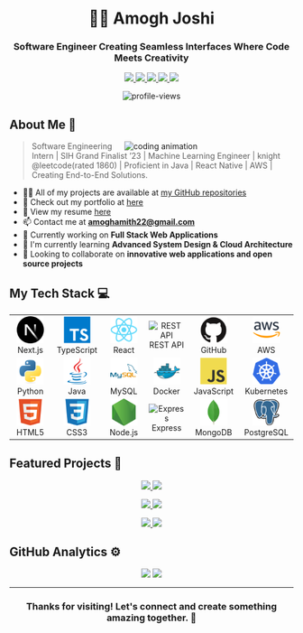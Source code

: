 

<!--
**amogh-55/amogh-55** is a ✨ _special_ ✨ repository because its `README.md` (this file) appears on your GitHub profile.

Here are some ideas to get you started:

- 🔭 I’m currently working on ...
- 🌱 I’m currently learning ...
- 👯 I’m looking to collaborate on ...
- 🤔 I’m looking for help with ...
- 💬 Ask me about ...
- 📫 How to reach me: ...
- 😄 Pronouns: ...
- ⚡ Fun fact: ...

<h1 align="center">Hi 👋, I'm Amogh Joshi</h1>
<h3 align="center">Software Developer Creating Seamless Interfaces Where Code Meets Creativity and Brings Ideas to Reality</h3>

<img align="right" alt="coding" width="300" src="https://user-images.githubusercontent.com/55389276/140866485-8fb1c876-9a8f-4d6a-98dc-08c4981eaf70.gif">


<p align="left"> <img src="https://komarev.com/ghpvc/?username=amogh-55&label=Profile%20views&color=0e75b6&style=flat" alt="amogh-55" /> </p>

- 👨‍💻 All of my projects are available at [https://github.com/amogh-55](https://github.com/amogh-55?tab=repositories)

- 📝 My portfolio [https://updatedportfolio-nine.vercel.app/](https://updatedportfolio-nine.vercel.app/)

- 📫 How to reach me **amoghamith22@gmail.com**

- 📄 Know about my experiences [https://drive.google.com/file/d/1y9G2nL3rPIHiqj0g6B9Y89oP9R8geFvm/view?usp=sharing](https://drive.google.com/file/d/1y9G2nL3rPIHiqj0g6B9Y89oP9R8geFvm/view?usp=sharing)

<h3 align="left">Connect with me:</h3>
<p align="left">
<a href="https://linkedin.com/in/amogh25" target="blank"><img align="center" src="https://raw.githubusercontent.com/rahuldkjain/github-profile-readme-generator/master/src/images/icons/Social/linked-in-alt.svg" alt="amogh25" height="30" width="40" /></a>
<a href="https://instagram.com/amogh_5868" target="blank"><img align="center" src="https://raw.githubusercontent.com/rahuldkjain/github-profile-readme-generator/master/src/images/icons/Social/instagram.svg" alt="amogh_5868" height="30" width="40" /></a>
<a href="https://www.leetcode.com/amogh12" target="blank"><img align="center" src="https://raw.githubusercontent.com/rahuldkjain/github-profile-readme-generator/master/src/images/icons/Social/leet-code.svg" alt="amogh12" height="30" width="40" /></a>
</p>

<h3 align="left">Languages and Tools:</h3>
<p align="left"> <a href="https://aws.amazon.com" target="_blank" rel="noreferrer"> <img src="https://raw.githubusercontent.com/devicons/devicon/master/icons/amazonwebservices/amazonwebservices-original-wordmark.svg" alt="aws" width="40" height="40"/> </a> <a href="https://www.cprogramming.com/" target="_blank" rel="noreferrer"> <img src="https://raw.githubusercontent.com/devicons/devicon/master/icons/c/c-original.svg" alt="c" width="40" height="40"/> </a> <a href="https://www.w3schools.com/css/" target="_blank" rel="noreferrer"> <img src="https://raw.githubusercontent.com/devicons/devicon/master/icons/css3/css3-original-wordmark.svg" alt="css3" width="40" height="40"/> </a> <a href="https://www.docker.com/" target="_blank" rel="noreferrer"> <img src="https://raw.githubusercontent.com/devicons/devicon/master/icons/docker/docker-original-wordmark.svg" alt="docker" width="40" height="40"/> </a> <a href="https://expressjs.com" target="_blank" rel="noreferrer"> <img src="https://raw.githubusercontent.com/devicons/devicon/master/icons/express/express-original-wordmark.svg" alt="express" width="40" height="40"/> </a> <a href="https://www.figma.com/" target="_blank" rel="noreferrer"> <img src="https://www.vectorlogo.zone/logos/figma/figma-icon.svg" alt="figma" width="40" height="40"/> </a> <a href="https://git-scm.com/" target="_blank" rel="noreferrer"> <img src="https://www.vectorlogo.zone/logos/git-scm/git-scm-icon.svg" alt="git" width="40" height="40"/> </a> <a href="https://www.w3.org/html/" target="_blank" rel="noreferrer"> <img src="https://raw.githubusercontent.com/devicons/devicon/master/icons/html5/html5-original-wordmark.svg" alt="html5" width="40" height="40"/> </a> <a href="https://www.java.com" target="_blank" rel="noreferrer"> <img src="https://raw.githubusercontent.com/devicons/devicon/master/icons/java/java-original.svg" alt="java" width="40" height="40"/> </a> <a href="https://developer.mozilla.org/en-US/docs/Web/JavaScript" target="_blank" rel="noreferrer"> <img src="https://raw.githubusercontent.com/devicons/devicon/master/icons/javascript/javascript-original.svg" alt="javascript" width="40" height="40"/> </a> <a href="https://www.jenkins.io" target="_blank" rel="noreferrer"> <img src="https://www.vectorlogo.zone/logos/jenkins/jenkins-icon.svg" alt="jenkins" width="40" height="40"/> </a> <a href="https://kubernetes.io" target="_blank" rel="noreferrer"> <img src="https://www.vectorlogo.zone/logos/kubernetes/kubernetes-icon.svg" alt="kubernetes" width="40" height="40"/> </a> <a href="https://www.mongodb.com/" target="_blank" rel="noreferrer"> <img src="https://raw.githubusercontent.com/devicons/devicon/master/icons/mongodb/mongodb-original-wordmark.svg" alt="mongodb" width="40" height="40"/> </a> <a href="https://www.mysql.com/" target="_blank" rel="noreferrer"> <img src="https://raw.githubusercontent.com/devicons/devicon/master/icons/mysql/mysql-original-wordmark.svg" alt="mysql" width="40" height="40"/> </a> <a href="https://nextjs.org/" target="_blank" rel="noreferrer"> <img src="https://cdn.worldvectorlogo.com/logos/nextjs-2.svg" alt="nextjs" width="40" height="40"/> </a> <a href="https://nodejs.org" target="_blank" rel="noreferrer"> <img src="https://raw.githubusercontent.com/devicons/devicon/master/icons/nodejs/nodejs-original-wordmark.svg" alt="nodejs" width="40" height="40"/> </a> <a href="https://pandas.pydata.org/" target="_blank" rel="noreferrer"> <img src="https://raw.githubusercontent.com/devicons/devicon/2ae2a900d2f041da66e950e4d48052658d850630/icons/pandas/pandas-original.svg" alt="pandas" width="40" height="40"/> </a> <a href="https://www.postgresql.org" target="_blank" rel="noreferrer"> <img src="https://raw.githubusercontent.com/devicons/devicon/master/icons/postgresql/postgresql-original-wordmark.svg" alt="postgresql" width="40" height="40"/> </a> <a href="https://postman.com" target="_blank" rel="noreferrer"> <img src="https://www.vectorlogo.zone/logos/getpostman/getpostman-icon.svg" alt="postman" width="40" height="40"/> </a> <a href="https://www.python.org" target="_blank" rel="noreferrer"> <img src="https://raw.githubusercontent.com/devicons/devicon/master/icons/python/python-original.svg" alt="python" width="40" height="40"/> </a> <a href="https://reactjs.org/" target="_blank" rel="noreferrer"> <img src="https://raw.githubusercontent.com/devicons/devicon/master/icons/react/react-original-wordmark.svg" alt="react" width="40" height="40"/> </a> <a href="https://scikit-learn.org/" target="_blank" rel="noreferrer"> <img src="https://upload.wikimedia.org/wikipedia/commons/0/05/Scikit_learn_logo_small.svg" alt="scikit_learn" width="40" height="40"/> </a> <a href="https://tailwindcss.com/" target="_blank" rel="noreferrer"> <img src="https://www.vectorlogo.zone/logos/tailwindcss/tailwindcss-icon.svg" alt="tailwind" width="40" height="40"/> </a> <a href="https://www.tensorflow.org" target="_blank" rel="noreferrer"> <img src="https://www.vectorlogo.zone/logos/tensorflow/tensorflow-icon.svg" alt="tensorflow" width="40" height="40"/> </a> <a href="https://www.typescriptlang.org/" target="_blank" rel="noreferrer"> <img src="https://raw.githubusercontent.com/devicons/devicon/master/icons/typescript/typescript-original.svg" alt="typescript" width="40" height="40"/> </a> </p>

<p><img align="left" src="https://github-readme-stats.vercel.app/api/top-langs?username=amogh-55&show_icons=true&locale=en&layout=compact" alt="amogh-55" /></p>

<p>&nbsp;<img align="center" src="https://github-readme-stats.vercel.app/api?username=amogh-55&show_icons=true&locale=en" alt="amogh-55" /></p>

<p><img align="center" src="https://github-readme-streak-stats.herokuapp.com/?user=amogh-55&" alt="amogh-55" /></p>
-->

<h1 align="center">👨‍💻 Amogh Joshi</h1>

<h3 align="center">Software Engineer Creating Seamless Interfaces Where Code Meets Creativity</h3>

<p align="center">
  <a href="https://linkedin.com/in/amogh25">
    <img src="https://img.shields.io/badge/LINKEDIN-0077B5?style=for-the-badge&logo=linkedin&logoColor=white"/>
  </a>
 <a href="mailto:amoghamith22@gmail.com">
  <img src="https://img.shields.io/badge/EMAIL-D14836?style=for-the-badge&logo=gmail&logoColor=white"/>
</a>
  <a href="https://port-folio-delta-swart.vercel.app/">
    <img src="https://img.shields.io/badge/PORTFOLIO-000000?style=for-the-badge&logo=vercel&logoColor=white"/>
  </a>
  <a href="https://www.leetcode.com/amogh12">
    <img src="https://img.shields.io/badge/LEETCODE-FFA116?style=for-the-badge&logo=leetcode&logoColor=black"/>
  </a>
  <a href="https://instagram.com/amogh_5868">
    <img src="https://img.shields.io/badge/INSTAGRAM-E4405F?style=for-the-badge&logo=instagram&logoColor=white"/>
  </a>
</p>

<p align="center">
  <img src="https://komarev.com/ghpvc/?username=amogh-55&label=Profile%20views&color=41B883&style=flat" alt="profile-views" />
</p>

## About Me 🚀

<img align="right" alt="coding animation" width="300" src="https://user-images.githubusercontent.com/55389276/140866485-8fb1c876-9a8f-4d6a-98dc-08c4981eaf70.gif">

> Software Engineering Intern | SIH Grand Finalist ’23 | Machine Learning Engineer | knight @leetcode(rated 1860) | Proficient in Java | React Native | AWS | Creating End-to-End Solutions.

- 👨‍💻 All of my projects are available at [my GitHub repositories](https://github.com/amogh-55?tab=repositories)
- 📝 Check out my portfolio at [here](https://port-folio-delta-swart.vercel.app/)
- 📄 View my resume [here](https://drive.google.com/file/d/1k9CtyOKlV3bZLTHdNZ-huMuRQsLV4H0k/view?usp=drivesdk)
- 📫 Contact me at **amoghamith22@gmail.com**
- 🔭 Currently working on **Full Stack Web Applications**
- 🌱 I'm currently learning **Advanced System Design & Cloud Architecture**
- 👯 Looking to collaborate on **innovative web applications and open source projects**

## My Tech Stack 💻

<table align="center">
  <tr>
      <td align="center" width="96">
      <img src="https://raw.githubusercontent.com/devicons/devicon/master/icons/nextjs/nextjs-original.svg" alt="Next.js" width="48" height="48" />
      <br>Next.js
    </td>
    <td align="center" width="96">
      <img src="https://raw.githubusercontent.com/devicons/devicon/master/icons/typescript/typescript-original.svg" alt="TypeScript" width="48" height="48" />
      <br>TypeScript
    </td>
    <td align="center" width="96">
      <img src="https://raw.githubusercontent.com/devicons/devicon/master/icons/react/react-original.svg" alt="React" width="48" height="48" />
      <br>React
    </td>
    <td align="center" width="96">
      <img src="https://www.vectorlogo.zone/logos/getpostman/getpostman-icon.svg" alt="REST API" width="48" height="48" />
      <br>REST API
    </td>
    <td align="center" width="96">
      <img src="https://raw.githubusercontent.com/devicons/devicon/master/icons/github/github-original.svg" alt="GitHub" width="48" height="48" />
      <br>GitHub
    </td>
    <td align="center" width="96">
      <img src="https://raw.githubusercontent.com/devicons/devicon/master/icons/amazonwebservices/amazonwebservices-original-wordmark.svg" alt="AWS" width="48" height="48" />
      <br>AWS
    </td>
  </tr>
  <tr>
    <td align="center" width="96">
      <img src="https://raw.githubusercontent.com/devicons/devicon/master/icons/python/python-original.svg" alt="Python" width="48" height="48" />
      <br>Python
    </td>
    <td align="center" width="96">
      <img src="https://raw.githubusercontent.com/devicons/devicon/master/icons/java/java-original.svg" alt="Java" width="48" height="48" />
      <br>Java
    </td>
    <td align="center" width="96">
      <img src="https://raw.githubusercontent.com/devicons/devicon/master/icons/mysql/mysql-original-wordmark.svg" alt="MySQL" width="48" height="48" />
      <br>MySQL
    </td>
    <td align="center" width="96">
      <img src="https://raw.githubusercontent.com/devicons/devicon/master/icons/docker/docker-original.svg" alt="Docker" width="48" height="48" />
      <br>Docker
    </td>
     <td align="center" width="96">
      <img src="https://raw.githubusercontent.com/devicons/devicon/master/icons/javascript/javascript-original.svg" alt="JavaScript" width="48" height="48" />
      <br>JavaScript
         <td align="center" width="96">
      <img src="https://raw.githubusercontent.com/devicons/devicon/master/icons/kubernetes/kubernetes-plain.svg" alt="Kubernetes" width="48" height="48" />
      <br>Kubernetes
    </td>
    </td>
 
  
  </tr>
  <tr>
    <td align="center" width="96">
      <img src="https://raw.githubusercontent.com/devicons/devicon/master/icons/html5/html5-original.svg" alt="HTML5" width="48" height="48" />
      <br>HTML5
    </td>
    <td align="center" width="96">
      <img src="https://raw.githubusercontent.com/devicons/devicon/master/icons/css3/css3-original.svg" alt="CSS3" width="48" height="48" />
      <br>CSS3
    </td>
    <td align="center" width="96">
      <img src="https://raw.githubusercontent.com/devicons/devicon/master/icons/nodejs/nodejs-original.svg" alt="Node.js" width="48" height="48" />
      <br>Node.js
    </td>
    <td align="center" width="96">
      <img src="https://img.shields.io/badge/express.js-%23404d59.svg?style=for-the-badge&logo=express&logoColor=%2361DAFB" alt="Express" width="48" height="48" />
      <br>Express
    </td>
    <td align="center" width="96">
      <img src="https://raw.githubusercontent.com/devicons/devicon/master/icons/mongodb/mongodb-original.svg" alt="MongoDB" width="48" height="48" />
      <br>MongoDB
    </td>
    <td align="center" width="96">
      <img src="https://raw.githubusercontent.com/devicons/devicon/master/icons/postgresql/postgresql-original.svg" alt="PostgreSQL" width="48" height="48" />
      <br>PostgreSQL
    </td>
  </tr>
</table>

## Featured Projects 🌟

<p align="center">
  <a href="https://github.com/amogh-55/fundpitch">
    <img height="120em" src="https://github-readme-stats.vercel.app/api/pin/?username=amogh-55&repo=fundpitch&theme=dark" />
  </a>
  <a href="https://github.com/amogh-55/Disaster-Managemet">
    <img height="120em" src="https://github-readme-stats.vercel.app/api/pin/?username=amogh-55&repo=Disaster-Managemet&theme=dark" />
  </a>
</p>

<p align="center">
  <a href="https://github.com/amogh-55/Eventease">
  <img height="120em" src="https://github-readme-stats.vercel.app/api/pin/?username=amogh-55&repo=Eventease&theme=dark" />
</a>

  <a href="https://github.com/amogh-55/speech-to-text-image-and-video-generation">
    <img height="120em" src="https://github-readme-stats.vercel.app/api/pin/?username=amogh-55&repo=speech-to-text-image-and-video-generation&theme=dark" />
  </a>
  
</p>

<p align="center">
<a href="https://github.com/amogh-55/summer-Internship-">
    <img height="120em" src="https://github-readme-stats.vercel.app/api/pin/?username=amogh-55&repo=summer-Internship-&theme=dark" />
  </a>
  <a href="https://github.com/amogh-55/Malware-detection">
    <img height="120em" src="https://github-readme-stats.vercel.app/api/pin/?username=amogh-55&repo=Malware-detection&theme=dark" />
  </a>
</p>

## GitHub Analytics ⚙️


<p align="center">
<img height="180em" src="https://github-profile-summary-cards.vercel.app/api/cards/profile-details?username=amogh-55&theme=github_dark" />
<img height="180em" src="https://github-readme-stats.vercel.app/api/top-langs/?username=amogh-55&layout=compact&langs_count=7&theme=dark"/>
</p>
<!-- <p align="center">
  <img src="https://github-readme-streak-stats.herokuapp.com/?user=amogh-55&theme=dark" alt="amogh-55" />
</p> -->

<!--

<p align="center">
  <picture>
    <source media="(prefers-color-scheme: dark)" srcset="dist/github-contribution-grid-dark.svg" />
    <source media="(prefers-color-scheme: light)" srcset="dist/github-contribution-grid.svg" />
    <img alt="GitHub Contribution Grid" src="dist/github-contribution-grid-dark.svg" />
  </picture>
</p>
--->


---

<h3 align="center">Thanks for visiting! Let's connect and create something amazing together. 🚀</h3>
